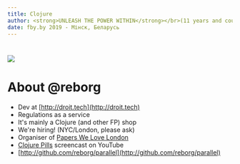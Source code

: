 ```yaml
---
title: Clojure
author: <strong>UNLEASH THE POWER WITHIN</strong></br>(11 years and counting, a tribute)
date: fby.by 2019 - Мінск, Беларусь
---
```


#

![](media/beercaps2016.jpg)

# About @reborg

* Dev at [http://droit.tech](http://droit.tech)
* Regulations as a service
* It's mainly a Clojure (and other FP) shop
* We're hiring! (NYC/London, please ask)
* Organiser of [Papers We Love London](https://www.meetup.com/Papers-We-Love-London/)
* [Clojure Pills](https://www.youtube.com/channel/UCH0CkLvbv6yEyrUnw9qujpQ) screencast on YouTube
* [http://github.com/reborg/parallel](http://github.com/reborg/parallel)
